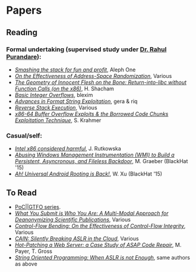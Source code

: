 # Papers
## Reading
### Formal undertaking (supervised study under [Dr. Rahul Purandare](https://www.iiitd.edu.in/~purandare/)):
- [*Smashing the stack for fun and profit*](http://insecure.org/stf/smashstack.html), Aleph One
- [*On the Effectiveness of Address-Space Randomization*](https://web.stanford.edu/~blp/papers/asrandom.pdf
), Various
- [*The Geometry of Innocent Flesh on the Bone: Return-into-libc without Function Calls (on the x86)*](http://cseweb.ucsd.edu/~hovav/dist/geometry.pdf), H. Shacham 
- [*Basic Integer Overflows*](http://phrack.org/issues/60/10.html#article), blexim 
- [*Advances in Format String Exploitation*](http://hamsa.cs.northwestern.edu/media/readings/advanced_format_strings.pdf), gera & riq
- [*Reverse Stack Execution*](http://babaks.com/files/TechReport07-07.pdf), Various 
- [*x86-64 Buffer Overflow Exploits & the Borrowed Code Chunks Exploitation Technique*](http://users.suse.com/~krahmer/no-nx.pdf), S. Krahmer

### Casual/self:
- [*Intel x86 considered harmful*](http://blog.invisiblethings.org/papers/2015/x86_harmful.pdf), J. Rutkowska
- [*Abusing Windows Management
Instrumentation (WMI) to Build a Persistent,
Asyncronous, and Fileless Backdoor*](https://www.blackhat.com/docs/us-15/materials/us-15-Graeber-Abusing-Windows-Management-Instrumentation-WMI-To-Build-A-Persistent%20Asynchronous-And-Fileless-Backdoor-wp.pdf), M. Graeber (BlackHat '15)
- [*Ah! Universal Android Rooting is Back!*](https://www.blackhat.com/docs/us-15/materials/us-15-Xu-Ah-Universal-Android-Rooting-Is-Back-wp.pdf), W. Xu (BlackHat '15)

## To Read
- [PoC||GTFO series](https://www.alchemistowl.org/pocorgtfo/).
- [*What You Submit is Who You Are: A Multi-Modal
Approach for Deanonymizing Scientific Publications*](http://nebelwelt.net/publications/files/14TIFS.pdf), Various
- [*Control-Flow Bending:
On the Effectiveness of Control-Flow Integrity*](http://nebelwelt.net/publications/files/15SEC.pdf), Various
- [*CAIN: Silently Breaking ASLR in the Cloud*](http://nebelwelt.net/publications/files/15WOOT.pdf), Various
- [*Hot-Patching a Web Server: a Case Study of ASAP
Code Repair*](http://nebelwelt.net/publications/files/13PST.pdf), M. Payer, T. Gross
- [*String Oriented Programming: When ASLR is not Enough*](http://nebelwelt.net/publications/files/13PPREW.pdf), same authors as above
